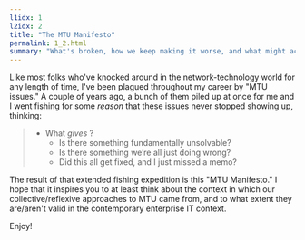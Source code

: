 ```yaml
---
l1idx: 1
l2idx: 2
title: "The MTU Manifesto"
permalink: 1_2.html
summary: "What's broken, how we keep making it worse, and what might actually fix it."
---
```


Like most folks who've knocked around in the network-technology world for any length of time, I've been plagued throughout my career by "MTU issues."  A couple of years ago, a bunch of them piled up at once for me and I went fishing for some *reason* that these issues never stopped showing up, thinking:

> * What  _gives_ ?
>   * Is there something fundamentally unsolvable?
>   * Is there something we’re all just doing wrong?
>   * Did this all get fixed\, and I just missed a memo?

The result of that extended fishing expedition is this "MTU Manifesto."  I hope that it inspires you to at least think about the context in which our collective/reflexive approaches to MTU came from, and to what extent they are/aren't valid in the contemporary enterprise IT context.

Enjoy!
